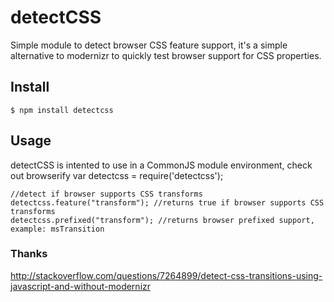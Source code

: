 # detectCSS

Simple module to detect browser CSS feature support, it's a simple alternative to modernizr to quickly test browser support for CSS properties.

## Install
    $ npm install detectcss
    
## Usage
detectCSS is intented to use in a CommonJS module environment, check out browserify
    var detectcss = require('detectcss');
    
    //detect if browser supports CSS transforms
    detectcss.feature("transform"); //returns true if browser supports CSS transforms
    detectcss.prefixed("transform"); //returns browser prefixed support, example: msTransition
    
### Thanks
http://stackoverflow.com/questions/7264899/detect-css-transitions-using-javascript-and-without-modernizr
